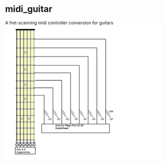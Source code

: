 # midi_guitar
A fret-scanning midi controller conversion for guitars
![alt text](fretboard_circuit.png)
